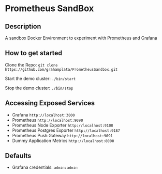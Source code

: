 # Prometheus SandBox

## Description

A sandbox Docker Environment to experiment with Prometheus and Grafana

## How to get started

Clone the Repo: `git clone https://github.com/grahamplata/PrometheusSandbox.git`

Start the demo cluster: `./bin/start`

Stop the demo cluster: `./bin/stop`

## Accessing Exposed Services

- Grafana `http://localhost:3000`
- Prometheus `http://localhost:9090`
- Prometheus Node Exporter `http://localhost:9100`
- Prometheus Postgres Exporter `http://localhost:9187`
- Prometheus Push Gateway `http://localhost:9091`
- Dummy Application Metrics `http://localhost:8000`

## Defaults

- Grafana credentials: `admin:admin`
